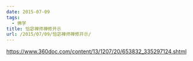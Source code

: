 ```yaml
---
date: 2015-07-09
tags:
  - 佛学
title: 恰宓禅师禅修开示
url: /2015/07/09/恰宓禅师禅修开示/
---
```




https://www.360doc.com/content/13/1207/20/653832_335297124.shtml





